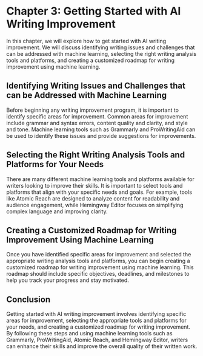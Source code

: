 Chapter 3: Getting Started with AI Writing Improvement
======================================================

In this chapter, we will explore how to get started with AI writing improvement. We will discuss identifying writing issues and challenges that can be addressed with machine learning, selecting the right writing analysis tools and platforms, and creating a customized roadmap for writing improvement using machine learning.

Identifying Writing Issues and Challenges that can be Addressed with Machine Learning
-------------------------------------------------------------------------------------

Before beginning any writing improvement program, it is important to identify specific areas for improvement. Common areas for improvement include grammar and syntax errors, content quality and clarity, and style and tone. Machine learning tools such as Grammarly and ProWritingAid can be used to identify these issues and provide suggestions for improvements.

Selecting the Right Writing Analysis Tools and Platforms for Your Needs
-----------------------------------------------------------------------

There are many different machine learning tools and platforms available for writers looking to improve their skills. It is important to select tools and platforms that align with your specific needs and goals. For example, tools like Atomic Reach are designed to analyze content for readability and audience engagement, while Hemingway Editor focuses on simplifying complex language and improving clarity.

Creating a Customized Roadmap for Writing Improvement Using Machine Learning
----------------------------------------------------------------------------

Once you have identified specific areas for improvement and selected the appropriate writing analysis tools and platforms, you can begin creating a customized roadmap for writing improvement using machine learning. This roadmap should include specific objectives, deadlines, and milestones to help you track your progress and stay motivated.

Conclusion
----------

Getting started with AI writing improvement involves identifying specific areas for improvement, selecting the appropriate tools and platforms for your needs, and creating a customized roadmap for writing improvement. By following these steps and using machine learning tools such as Grammarly, ProWritingAid, Atomic Reach, and Hemingway Editor, writers can enhance their skills and improve the overall quality of their written work.
